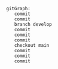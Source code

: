     gitGraph:
       commit
       commit
       branch develop
       commit
       commit
       commit
       checkout main
       commit
       commit
       commit
